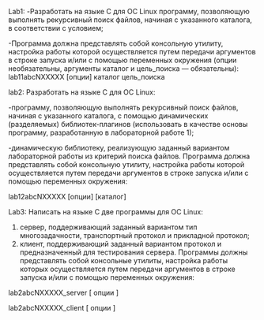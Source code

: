 Lab1:
-Разработать на языке C для ОС Linux программу, позволяющую выполнять 
рекурсивный поиск файлов, начиная с указанного каталога, в соответствии с условием;

-Программа должна представлять собой консольную утилиту, настройка работы
которой осуществляется путем передачи аргументов в строке запуска и/или с помощью
переменных окружения (опции необязательны, аргументы каталог и цель_поиска —
обязательны):
lab11abcNXXXXX [опции] каталог цель_поиска

lab2:
Разработать на языке C для ОС Linux:

-программу, позволяющую выполнять рекурсивный поиск файлов, начиная с
указанного каталога, с помощью динамических (разделяемых) библиотек-плагинов
(использовать в качестве основы программу, разработанную в лабораторной работе
1);

-динамическую библиотеку, реализующую заданный вариантом лабораторной работы
из критерий поиска файлов.
Программа должна представлять собой консольную утилиту, настройка работы
которой осуществляется путем передачи аргументов в строке запуска и/или с помощью
переменных окружения:

lab12abcNXXXXX [опции] [каталог]

Lab3:
Написать на языке C две программы для ОС Linux:
1. сервер, поддерживающий заданный вариантом тип многозадачности,
транспортный протокол и прикладной протокол;
2. клиент, поддерживающий заданный вариантом протокол и предназначенный для
тестирования сервера.
Программы должны представлять собой консольные утилиты, настройка работы
которых осуществляется путем передачи аргументов в строке запуска и/или с помощью
переменных окружения:

lab2abcNXXXXX_server [ опции ]

lab2abcNXXXXX_client [ опции ]
